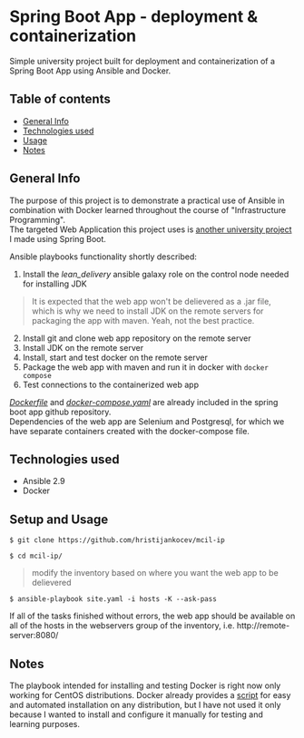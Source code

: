 # Spring Boot App - deployment & containerization  
Simple university project built for deployment and containerization of a Spring Boot App using Ansible and Docker.   


## Table of contents
- [General Info](#general-info)  
- [Technologies used](#technologies-used)
- [Usage](#setup-and-usage)
- [Notes](#notes)

## General Info
The purpose of this project is to demonstrate a practical use of Ansible in combination with Docker learned throughout the course of "Infrastructure Programming".  
The targeted Web Application this project uses is [another university project](https://github.com/hristijankocev/mcil) I made using Spring Boot.   

Ansible playbooks functionality shortly described:  
1. Install the *lean_delivery* ansible galaxy role on the control node needed for installing JDK  
> It is expected that the web app won't be delievered as a .jar file, which is why we need to install JDK on the remote servers for packaging the app with maven. Yeah, not the best practice.  
2. Install git and clone web app repository on the remote server
3. Install JDK on the remote server
4. Install, start and test docker on the remote server
5. Package the web app with maven and run it in docker with `docker compose`
6. Test connections to the containerized web app  

*[Dockerfile](https://github.com/hristijankocev/MCIL/blob/master/Dockerfile)* and *[docker-compose.yaml](https://github.com/hristijankocev/MCIL/blob/master/docker-compose.yml )* are already included in the spring boot app github repository.    
Dependencies of the web app are Selenium and Postgresql, for which we have separate containers created with the docker-compose file.
 
## Technologies used
- Ansible 2.9
- Docker

## Setup and Usage  
```
$ git clone https://github.com/hristijankocev/mcil-ip  

$ cd mcil-ip/
```  
> modify the inventory based on where you want the web app to be delievered  
   
```
$ ansible-playbook site.yaml -i hosts -K --ask-pass
```  

If all of the tasks finished without errors, the web app should be available on all of the hosts in the webservers group of the inventory, i.e. http://remote-server:8080/  
## Notes
The playbook intended for installing and testing Docker is right now only working for CentOS distributions. Docker already provides a [script](https://get.docker.com) for easy and automated installation on any distribution, but I have not used it only because I wanted to install and configure it manually for testing and learning purposes.
